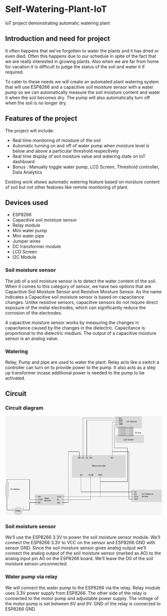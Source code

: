 # Self-Watering-Plant-IoT
IoT project demonstrating automatic watering plant

## Introduction and need for project
It often happens that we’ve forgotten to water the plants and it has dried or even died. Often this happens due to our schedule in spite of the fact that we are really interested in growing plants. Also when we are far from home for vacation it is difficult to judge the status of the soil and water it if required.

To cater to these needs we will create an automated plant watering system that will use ESP8266 and a capacitive soil moisture sensor with a water pump so we can automatically measure the soil moisture content and water it when the soil becomes dry. The pump will also automatically turn off when the soil is no longer dry.

## Features of the project

The project will include:
* Real time monitoring of moisture of the soil
* Automatic turning on and off of water pump when moisture level is below and above a particular threshold respectively
* Real time display of soil moisture value and watering state on IoT dashboard
* Bonus : Manually toggle water pump, LCD Screen, Threshold controller, Data Analytics

Existing work shows automatic watering feature based on moisture content of soil but not other features like remote monitoring of plant.

## Devices used

* ESP8266
* Capacitive soil moisture sensor
* Relay module
* Mini water pump
* Mini water pipe
* Jumper wires
* DC transformer module
* LCD Screen
* I2C Module

### Soil moisture sensor
The job of a soil moisture sensor is to detect the water content of the soil. When it comes to this category of sensor, we have two options that are Capacitive Soil Moisture Sensor and Resistive Moisture Sensor. As the name indicates a Capacitive soil moisture sensor is based on capacitance changes. Unlike resistive sensors, capacitive sensors do not require direct exposure of the metal electrodes, which can significantly reduce the corrosion of the electrodes.

A capacitive moisture sensor works by measuring the changes in capacitance caused by the changes in the dielectric. Capacitance is proportional to the dielectric medium. The output of a capacitive moisture sensor is an analog value. 

### Watering 
Relay, Pump and pipe are used to water the plant. Relay acts like a switch a controller can turn on to provide power to the pump. It also acts as a step up transformer incase additional power is needed to the pump to be activated.

## Circuit 
### Circuit diagram
![Circuit diagram](/circuit_diagram.png)

### Soil moisture sensor
We’ll use the ESP8266 3.3V to power the soil moisture sensor module. We’ll connect the ESP8266 3.3V to VCC on the sensor and ESP8266 GND with sensor GND. Since the soil moisture sensor gives analog output we’ll connect the analog output of the soil moisture sensor (marked as AO) to the analog input pin A0 on the ESP8266 board. We’ll leave the D0 of the soil moisture sensor unconnected.

###  Water pump via relay
We will connect the water pump to the ESP8266 via the relay. Relay module uses 3.3V power supply from ESP8266. The other side of the relay is connected to the motor pump and adjustable power supply. The voltage of the motor pump is set between 6V and 9V. GND of the relay is connected to ESP8266 GND.


